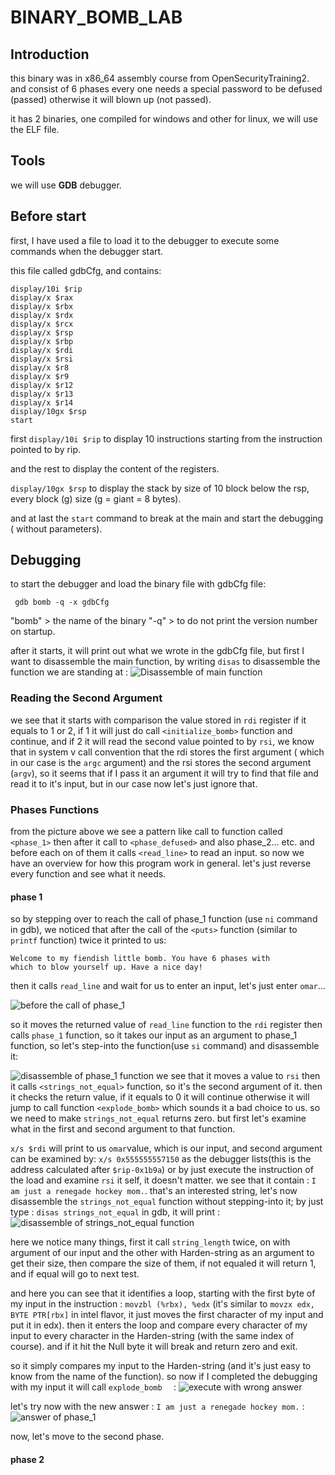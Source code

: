# BINARY_BOMB_LAB
## Introduction
this binary was in x86_64 assembly course from OpenSecurityTraining2. and consist of 6 phases every one needs a special password to be defused (passed) otherwise it will blown up (not passed).

it has 2 binaries, one compiled for windows and other for linux, we will use the ELF file.

## Tools
we will use **GDB** debugger.

## Before start
first, I have used a file to load it to the debugger to execute some commands when the debugger start.

this file called gdbCfg, and contains:
```
display/10i $rip
display/x $rax
display/x $rbx
display/x $rdx
display/x $rcx
display/x $rsp
display/x $rbp
display/x $rdi
display/x $rsi
display/x $r8
display/x $r9
display/x $r12
display/x $r13
display/x $r14
display/10gx $rsp
start
```
first ```display/10i $rip``` to display 10 instructions starting from the instruction pointed to by rip.

and the rest to display the content of the registers.

```display/10gx $rsp``` to display the stack by size of 10 block below the rsp, every block (g) size (g = giant = 8 bytes).

and at last the ```start``` command to break at the main and start the debugging ( without parameters).

## Debugging
to start the debugger and load the binary file with gdbCfg file: 
```
 gdb bomb -q -x gdbCfg
 ```
 "bomb" > the name of the binary
 "-q" > to do not print the version number on startup.


after it starts, it will print out what we wrote in the gdbCfg file, but first I want to disassemble the main function, by writing ```disas``` to disassemble the function we are standing at :
![Disassemble of main function](images/disas%20of%20main.png)

### Reading the Second Argument
we see that it starts with comparison the value stored in ```rdi``` register if it equals to  1  or 2, if 1 it will just do call ```<initialize_bomb>``` function and continue, and if 2 it will read the second value pointed to by ```rsi```, we know that in system v call convention that the rdi stores the first argument ( which in our case is the ```argc``` argument) and the rsi stores the second argument (```argv```), so it seems that if I pass it an argument it will try to find that file and read it to it's input, but in our case now let's just ignore that.

 
### Phases Functions
from the picture above we see a pattern like call to function called ```<phase_1>``` then  after it call to ```<phase_defused>``` and also phase_2... etc. and before each on of them it calls ```<read_line>``` to read an input. so now we have an overview for how this program work in general. let's just reverse every function and see what it needs.

#### phase 1
so by stepping over to reach the call of  phase_1 function (use ```ni``` command in gdb), we noticed that after the call of the ```<puts>``` function (similar to ```printf``` function) twice it printed to us: 
```
Welcome to my fiendish little bomb. You have 6 phases with
which to blow yourself up. Have a nice day!
```
then it calls ```read_line``` and wait for us to enter an input, let's just enter ```omar```...

![before the call of phase_1](images/before%20the%20call%20of%20phase_1.png)

so it moves the returned value of ```read_line``` function to the ```rdi``` register then calls ```phase_1``` function, so it takes our input as an argument to phase_1 function, so let's step-into the function(use ```si``` command) and disassemble it: 

![disassemble of phase_1 function](images/before%20the%20call%20of%20phase_1.png) 
we see that it moves a value to ```rsi``` then it calls ```<strings_not_equal>``` function, so it's the second argument of it. then it checks the return value, if it equals to 0 it will continue otherwise it will jump to call function ```<explode_bomb>``` which sounds it a bad choice to us. so we need to make ```strings_not_equal``` returns zero. but first let's examine what in the first and second argument to that function.

```x/s $rdi``` will print to us ```omar```value, which is our input, and second argument can be examined by: ```x/s 0x555555557150``` as the debugger lists(this is the address calculated after ```$rip-0x1b9a```) or by just execute the instruction of the load and examine ```rsi``` it self, it doesn't matter. we see that it contain : ```I am just a renegade hockey mom.```. that's an interested string, let's now disassemble the ```strings_not_equal``` function without stepping-into it; by just type : ```disas strings_not_equal``` in gdb, it will print :
![disassemble of strings_not_equal function](images/disassemble%20of%20strings_not_equal%20function.png)

here we notice many things, first it call ```string_length``` twice, on with argument of our input and the other with Harden-string as an argument to get their size, then compare the size of them, if not equaled it will return 1, and if equal will go to next test.

and here you can see that it identifies a loop, starting with the first byte of my input in the instruction : ```movzbl (%rbx), %edx``` (it's similar to ```movzx edx, BYTE PTR[rbx]``` in intel flavor, it just moves the first character of my input and put it in edx). then it enters the loop and compare every character of my input to every character in the Harden-string (with the same index of course). and if it hit the Null byte it will break and return zero and exit.

so it simply compares my input to the Harden-string (and it's just easy to know from the name of the function). so now if I completed the debugging with my input it will call ```explode_bomb  ``` :
![execute with wrong answer](images/execute%20with%20wrong%20answer.png)

let's try now with the new answer : ```I am just a renegade hockey mom.``` :
![answer of phase_1](images/answer%20of%20phase_1.png)

now, let's move to the second phase.

#### phase 2
